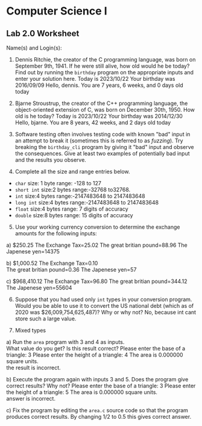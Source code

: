 
# Computer Science I 
## Lab 2.0 Worksheet

Name(s) and Login(s):



1. Dennis Ritchie, the creator of the C programming language,
was born on September 9th, 1941.  If he were still alive,
how old would he be today?  Find out by running the `birthday`
program on the appropriate inputs and enter your solution here.
Today is 2023/10/22
Your birthday was 2016/09/09
Hello, dennis.  You are 7 years, 6 weeks, and 0 days old today



2. Bjarne Stroustrup, the creator of the C++ programming
language, the object-oriented extension of C, was born on
December 30th, 1950.  How old is he today?
Today is 2023/10/22
Your birthday was 2014/12/30
Hello, bjarne.  You are 8 years, 42 weeks, and 2 days old today



3. Software testing often involves testing code with known
"bad" input in an attempt to break it (sometimes this is
referred to as *fuzzing*).  Try breaking the `birthday_cli`
program by giving it "bad" input and observe the consequences.
Give at least two examples of potentially bad input and the
results you observe.




4. Complete all the size and range entries below.

* `char`
  size: 1 byte
  range: -128 to 127
* `short int`
  size:2 bytes
  range:-32768 to32768.
* `int`
  size:4 bytes
  range:-2147483648 to 2147483648
* `long int`
  size:4 bytes
  range:-2147483648 to 2147483648
* `float`
  size:4 bytes
  range: 7 digits of accuracy
* `double`
  size:8 bytes
  range: 15 digits of accuracy


5. Use your working currency conversion to determine
the exchange amounts for the following inputs:

  a) $250.25
The Exchange Tax=25.02
The great britian pound=88.96
The Japenese yen=14375

  b) $1,000.52
The Exchange Tax=0.10       
The great britian pound=0.36
The Japenese yen=57

  c) $968,410.12
The Exchange Tax=96.80
The great britian pound=344.12
The Japenese yen=55604


6. Suppose that you had used only `int` types
in your conversion program.  Would you be able
to use it to convert the US national debt
(which as of 2020 was \$26,009,754,625,487)?
Why or why not?
No, because int cant store such a large value.


7. Mixed types

a) Run the `area` program with 3 and 4 as inputs.  
What value do you get?  Is this result correct?
Please enter the base of a triangle: 3
Please enter the height of a triangle: 4
The area is 0.000000 square units.  
the result is incorrect.

b) Execute the program again with inputs 3 and 5.
Does the program give correct results?  Why not?
Please enter the base of a triangle: 3
Please enter the height of a triangle: 5
The area is 0.000000 square units.  
answer is incorrect.

c) Fix the program by editing the `area.c` source
code so that the program produces correct results.
By changing 1/2 to 0.5 this gives correct answer.